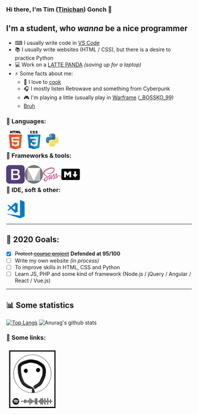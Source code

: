 ### Hi there, I'm Tim ([Tinichan][mygithub]) Gonch 👋

## I'm a student, who _wanna_ be a nice programmer

- ⌨ I usually write code in [VS Code][vscode]
- 📚 I usually write websites (HTML / CSS), but there is a desire to practice Python
- 💻 Work on a [LATTE PANDA][currentpc] _(saving up for a laptop)_
- ⚡ Some facts about me:
  - 🥪 I love to [cook][laugh]
  - 🎧 I mostly listen Retrowave and something from Cyberpunk
  - 🎮 I'm playing a little (usually play in [Warframe][game] (<abbr title="My game nickname">\_BOSSKO_99</abbr>)
  - [Bruh][bruh]

### 💾 Languages:

[<img align="left" alt="HTML 5" width="50px" src="https://raw.githubusercontent.com/github/explore/80688e429a7d4ef2fca1e82350fe8e3517d3494d/topics/html/html.png"/>](https://github.com/topics/html)

[<img align="left" alt="CSS 3" width="50px" src="https://raw.githubusercontent.com/github/explore/80688e429a7d4ef2fca1e82350fe8e3517d3494d/topics/css/css.png"/>](https://github.com/topics/css)

[<img align="left" alt="Python" width="50px" src="https://raw.githubusercontent.com/github/explore/80688e429a7d4ef2fca1e82350fe8e3517d3494d/topics/python/python.png"/>](https://github.com/topics/python)

<br>
<br>

### 🧰 Frameworks & tools:

[<img align="left" alt="Bootstrap" width="50px" src="https://raw.githubusercontent.com/github/explore/80688e429a7d4ef2fca1e82350fe8e3517d3494d/topics/bootstrap/bootstrap.png"/>](https://getbootstrap.com/)

[<img align="left" alt="Material design" width="50px" src="https://raw.githubusercontent.com/github/explore/80688e429a7d4ef2fca1e82350fe8e3517d3494d/topics/material-design/material-design.png"/>](https://github.com/topics/material-design)

[<img align="left" alt="Sass" width="50px" src="https://raw.githubusercontent.com/github/explore/80688e429a7d4ef2fca1e82350fe8e3517d3494d/topics/sass/sass.png"/>](https://github.com/topics/sass)

[<img align="left" alt="Markdown" width="50px" src="https://raw.githubusercontent.com/github/explore/80688e429a7d4ef2fca1e82350fe8e3517d3494d/topics/markdown/markdown.png"/>](https://github.com/topics/markdown)

<br>
<br>

### 💾 IDE, soft & other:

[<img align="left" alt="Visual Studio Code" width="50px" src="https://raw.githubusercontent.com/github/explore/80688e429a7d4ef2fca1e82350fe8e3517d3494d/topics/visual-studio-code/visual-studio-code.png"/>](https://code.visualstudio.com/)

<br>
<br>
<br>
<hr>

## 📅 2020 Goals:

- [x] <del>Protect [course project][с_project]</del> **Defended at 95/100**
- [ ] Write my own website _(in process)_
- [ ] To improve skills in HTML, CSS and Python
- [ ] Learn JS, PHP and some kind of framework (Node.js / jQuery / Angular / React / Vue.js)

<hr>

## 📊 Some statistics

[![Top Langs](https://github-readme-stats.vercel.app/api/top-langs/?username=Tinichan)](https://github.com/anuraghazra/github-readme-stats)
![Anurag's github stats](https://github-readme-stats.vercel.app/api?username=Tinichan&show_icons=true)

### 🔗 Some links:

[<img align="center" alt="My Spotify" width="120px" src="https://github.com/Tinichan/Tinichan/blob/master/assets/images/mySpotify.jpeg" style="margin: 8px; border: 3px solid #000000;"/>][spotify]

<!--/////////////////////////////////-->

[laugh]: https://youtu.be/wgzdb0txR_c?t=280
[bruh]: https://www.youtube.com/watch?v=dQw4w9WgXcQ
[mygithub]: https://github.com/Tinichan
[vscode]: https://code.visualstudio.com/
[currentpc]: http://www.lattepanda.com/products/3.html
[game]: https://www.warframe.com/
[с_project]: https://github.com/Tinichan/University-course-project-2020
[spotify]: https://open.spotify.com/user/2z68o3ril7kxltzxje509snjb?si=-DESlo4WTkufb0wz6XprtQ

<!--/////////////////////////////////-->

